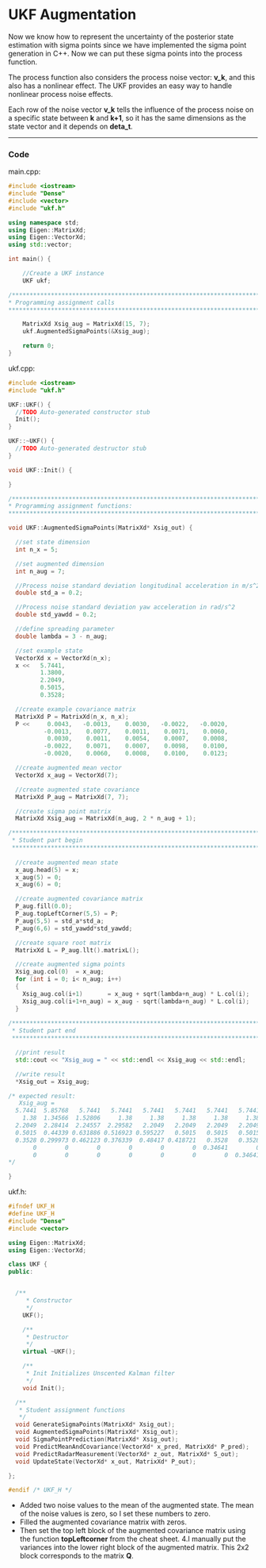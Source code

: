 # UKF Augmentation

Now we know how to represent the uncertainty of the posterior state estimation with sigma points since we have implemented the sigma point generation in C++. Now we can put these sigma points into the process function.

The process function also considers the process noise vector: **v_k**, and this also has a nonlinear effect. The UKF provides an easy way to handle nonlinear process noise effects.

Each row of the noise vector **v_k** tells the influence of the process noise on a specific state between **k** and **k+1**, so it has the same dimensions as the state vector and it depends on **deta_t**.

***

### Code

main.cpp:

```c++
#include <iostream>
#include "Dense"
#include <vector>
#include "ukf.h"

using namespace std;
using Eigen::MatrixXd;
using Eigen::VectorXd;
using std::vector;

int main() {

    //Create a UKF instance
    UKF ukf;

/*******************************************************************************
* Programming assignment calls
*******************************************************************************/

    MatrixXd Xsig_aug = MatrixXd(15, 7);
    ukf.AugmentedSigmaPoints(&Xsig_aug);

    return 0;
}
```

ukf.cpp:

```c++
#include <iostream>
#include "ukf.h"

UKF::UKF() {
  //TODO Auto-generated constructor stub
  Init();
}

UKF::~UKF() {
  //TODO Auto-generated destructor stub
}

void UKF::Init() {

}

/*******************************************************************************
* Programming assignment functions: 
*******************************************************************************/

void UKF::AugmentedSigmaPoints(MatrixXd* Xsig_out) {

  //set state dimension
  int n_x = 5;

  //set augmented dimension
  int n_aug = 7;

  //Process noise standard deviation longitudinal acceleration in m/s^2
  double std_a = 0.2;

  //Process noise standard deviation yaw acceleration in rad/s^2
  double std_yawdd = 0.2;

  //define spreading parameter
  double lambda = 3 - n_aug;

  //set example state
  VectorXd x = VectorXd(n_x);
  x <<   5.7441,
         1.3800,
         2.2049,
         0.5015,
         0.3528;

  //create example covariance matrix
  MatrixXd P = MatrixXd(n_x, n_x);
  P <<     0.0043,   -0.0013,    0.0030,   -0.0022,   -0.0020,
          -0.0013,    0.0077,    0.0011,    0.0071,    0.0060,
           0.0030,    0.0011,    0.0054,    0.0007,    0.0008,
          -0.0022,    0.0071,    0.0007,    0.0098,    0.0100,
          -0.0020,    0.0060,    0.0008,    0.0100,    0.0123;

  //create augmented mean vector
  VectorXd x_aug = VectorXd(7);

  //create augmented state covariance
  MatrixXd P_aug = MatrixXd(7, 7);

  //create sigma point matrix
  MatrixXd Xsig_aug = MatrixXd(n_aug, 2 * n_aug + 1);

/*******************************************************************************
 * Student part begin
 ******************************************************************************/
 
  //create augmented mean state
  x_aug.head(5) = x;
  x_aug(5) = 0;
  x_aug(6) = 0;

  //create augmented covariance matrix
  P_aug.fill(0.0);
  P_aug.topLeftCorner(5,5) = P;
  P_aug(5,5) = std_a*std_a;
  P_aug(6,6) = std_yawdd*std_yawdd;

  //create square root matrix
  MatrixXd L = P_aug.llt().matrixL();

  //create augmented sigma points
  Xsig_aug.col(0)  = x_aug;
  for (int i = 0; i< n_aug; i++)
  {
    Xsig_aug.col(i+1)       = x_aug + sqrt(lambda+n_aug) * L.col(i);
    Xsig_aug.col(i+1+n_aug) = x_aug - sqrt(lambda+n_aug) * L.col(i);
  }
  
/*******************************************************************************
 * Student part end
 ******************************************************************************/

  //print result
  std::cout << "Xsig_aug = " << std::endl << Xsig_aug << std::endl;

  //write result
  *Xsig_out = Xsig_aug;

/* expected result:
   Xsig_aug =
  5.7441  5.85768   5.7441   5.7441   5.7441   5.7441   5.7441   5.7441  5.63052   5.7441   5.7441   5.7441   5.7441   5.7441   5.7441
    1.38  1.34566  1.52806     1.38     1.38     1.38     1.38     1.38  1.41434  1.23194     1.38     1.38     1.38     1.38     1.38
  2.2049  2.28414  2.24557  2.29582   2.2049   2.2049   2.2049   2.2049  2.12566  2.16423  2.11398   2.2049   2.2049   2.2049   2.2049
  0.5015  0.44339 0.631886 0.516923 0.595227   0.5015   0.5015   0.5015  0.55961 0.371114 0.486077 0.407773   0.5015   0.5015   0.5015
  0.3528 0.299973 0.462123 0.376339  0.48417 0.418721   0.3528   0.3528 0.405627 0.243477 0.329261  0.22143 0.286879   0.3528   0.3528
       0        0        0        0        0        0  0.34641        0        0        0        0        0        0 -0.34641        0
       0        0        0        0        0        0        0  0.34641        0        0        0        0        0        0 -0.34641
*/

}
```

ukf.h:

```c++
#ifndef UKF_H
#define UKF_H
#include "Dense"
#include <vector>

using Eigen::MatrixXd;
using Eigen::VectorXd;

class UKF {
public:


  /**
     * Constructor
     */
    UKF();

    /**
     * Destructor
     */
    virtual ~UKF();

    /**
     * Init Initializes Unscented Kalman filter
     */
    void Init();

  /**
   * Student assignment functions
   */
  void GenerateSigmaPoints(MatrixXd* Xsig_out);
  void AugmentedSigmaPoints(MatrixXd* Xsig_out);
  void SigmaPointPrediction(MatrixXd* Xsig_out);
  void PredictMeanAndCovariance(VectorXd* x_pred, MatrixXd* P_pred);
  void PredictRadarMeasurement(VectorXd* z_out, MatrixXd* S_out);
  void UpdateState(VectorXd* x_out, MatrixXd* P_out);

};

#endif /* UKF_H */
```

- Added two noise values to the mean of the augmented state. The mean of the noise values is zero, so I set these numbers to zero.
- Filled the augmented covariance matrix with zeros.
- Then set the top left block of the augmented covariance matrix using the function **topLeftcorner** from the cheat sheet. 4.I manually put the variances into the lower right block of the augmented matrix. This 2x2 block corresponds to the matrix **Q**.
